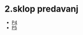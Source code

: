 # 2.sklop predavanj
- <a href="https://github.com/mindOfCaspian/zapiski/tree/main/tpo/II_sklop/p4">P4</a>
- <a href="https://github.com/mindOfCaspian/zapiski/tree/main/tpo/II_sklop/p5">P5</a>
